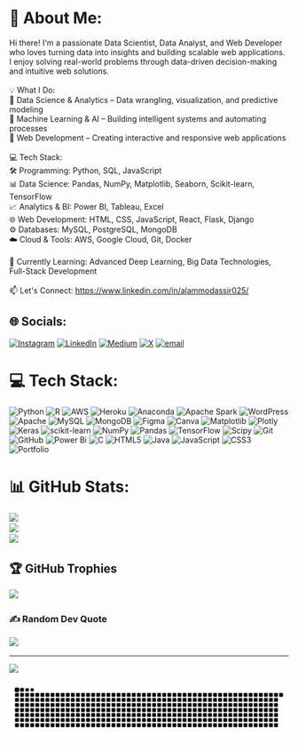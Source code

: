 # 💫 About Me:
Hi there! I'm a passionate Data Scientist, Data Analyst, and Web Developer who loves turning data into insights and building scalable web applications. I enjoy solving real-world problems through data-driven decision-making and intuitive web solutions.<br><br>💡 What I Do:<br>🔹 Data Science & Analytics – Data wrangling, visualization, and predictive modeling<br>🔹 Machine Learning & AI – Building intelligent systems and automating processes<br>🔹 Web Development – Creating interactive and responsive web applications<br><br>💻 Tech Stack:<br>🛠 Programming: Python, SQL, JavaScript<br>📊 Data Science: Pandas, NumPy, Matplotlib, Seaborn, Scikit-learn, TensorFlow<br>📈 Analytics & BI: Power BI, Tableau, Excel<br>🌐 Web Development: HTML, CSS, JavaScript, React, Flask, Django<br>⚙️ Databases: MySQL, PostgreSQL, MongoDB<br>☁️ Cloud & Tools: AWS, Google Cloud, Git, Docker<br><br>🌱 Currently Learning: Advanced Deep Learning, Big Data Technologies, Full-Stack Development<br><br>📫 Let's Connect: https://www.linkedin.com/in/alammodassir025/


## 🌐 Socials:
[![Instagram](https://img.shields.io/badge/Instagram-%23E4405F.svg?logo=Instagram&logoColor=white)](https://instagram.com/alam.enigma) [![LinkedIn](https://img.shields.io/badge/LinkedIn-%230077B5.svg?logo=linkedin&logoColor=white)](https://linkedin.com/in/alammodassir025) [![Medium](https://img.shields.io/badge/Medium-12100E?logo=medium&logoColor=white)](https://medium.com/@@alammodassir007) [![X](https://img.shields.io/badge/X-black.svg?logo=X&logoColor=white)](https://x.com/Alamenigma) [![email](https://img.shields.io/badge/Email-D14836?logo=gmail&logoColor=white)](mailto:alammodassir025@gmail.com) 

# 💻 Tech Stack:
![Python](https://img.shields.io/badge/python-3670A0?style=for-the-badge&logo=python&logoColor=ffdd54) ![R](https://img.shields.io/badge/r-%23276DC3.svg?style=for-the-badge&logo=r&logoColor=white) ![AWS](https://img.shields.io/badge/AWS-%23FF9900.svg?style=for-the-badge&logo=amazon-aws&logoColor=white) ![Heroku](https://img.shields.io/badge/heroku-%23430098.svg?style=for-the-badge&logo=heroku&logoColor=white) ![Anaconda](https://img.shields.io/badge/Anaconda-%2344A833.svg?style=for-the-badge&logo=anaconda&logoColor=white) ![Apache Spark](https://img.shields.io/badge/Apache%20Spark-FDEE21?style=for-the-badge&logo=apachespark&logoColor=black) ![WordPress](https://img.shields.io/badge/WordPress-%23117AC9.svg?style=for-the-badge&logo=WordPress&logoColor=white) ![Apache](https://img.shields.io/badge/apache-%23D42029.svg?style=for-the-badge&logo=apache&logoColor=white) ![MySQL](https://img.shields.io/badge/mysql-4479A1.svg?style=for-the-badge&logo=mysql&logoColor=white) ![MongoDB](https://img.shields.io/badge/MongoDB-%234ea94b.svg?style=for-the-badge&logo=mongodb&logoColor=white) ![Figma](https://img.shields.io/badge/figma-%23F24E1E.svg?style=for-the-badge&logo=figma&logoColor=white) ![Canva](https://img.shields.io/badge/Canva-%2300C4CC.svg?style=for-the-badge&logo=Canva&logoColor=white) ![Matplotlib](https://img.shields.io/badge/Matplotlib-%23ffffff.svg?style=for-the-badge&logo=Matplotlib&logoColor=black) ![Plotly](https://img.shields.io/badge/Plotly-%233F4F75.svg?style=for-the-badge&logo=plotly&logoColor=white) ![Keras](https://img.shields.io/badge/Keras-%23D00000.svg?style=for-the-badge&logo=Keras&logoColor=white) ![scikit-learn](https://img.shields.io/badge/scikit--learn-%23F7931E.svg?style=for-the-badge&logo=scikit-learn&logoColor=white) ![NumPy](https://img.shields.io/badge/numpy-%23013243.svg?style=for-the-badge&logo=numpy&logoColor=white) ![Pandas](https://img.shields.io/badge/pandas-%23150458.svg?style=for-the-badge&logo=pandas&logoColor=white) ![TensorFlow](https://img.shields.io/badge/TensorFlow-%23FF6F00.svg?style=for-the-badge&logo=TensorFlow&logoColor=white) ![Scipy](https://img.shields.io/badge/SciPy-%230C55A5.svg?style=for-the-badge&logo=scipy&logoColor=%white) ![Git](https://img.shields.io/badge/git-%23F05033.svg?style=for-the-badge&logo=git&logoColor=white) ![GitHub](https://img.shields.io/badge/github-%23121011.svg?style=for-the-badge&logo=github&logoColor=white) ![Power Bi](https://img.shields.io/badge/power_bi-F2C811?style=for-the-badge&logo=powerbi&logoColor=black) ![C](https://img.shields.io/badge/c-%2300599C.svg?style=for-the-badge&logo=c&logoColor=white) ![HTML5](https://img.shields.io/badge/html5-%23E34F26.svg?style=for-the-badge&logo=html5&logoColor=white) ![Java](https://img.shields.io/badge/java-%23ED8B00.svg?style=for-the-badge&logo=openjdk&logoColor=white) ![JavaScript](https://img.shields.io/badge/javascript-%23323330.svg?style=for-the-badge&logo=javascript&logoColor=%23F7DF1E) ![CSS3](https://img.shields.io/badge/css3-%231572B6.svg?style=for-the-badge&logo=css3&logoColor=white) ![Portfolio](https://img.shields.io/badge/Portfolio-%23000000.svg?style=for-the-badge&logo=firefox&logoColor=#FF7139)
# 📊 GitHub Stats:
![](https://github-readme-stats.vercel.app/api?username=alam025&theme=radical&hide_border=false&include_all_commits=true&count_private=true)<br/>
![](https://github-readme-streak-stats.herokuapp.com/?user=alam025&theme=radical&hide_border=false)<br/>
![](https://github-readme-stats.vercel.app/api/top-langs/?username=alam025&theme=radical&hide_border=false&include_all_commits=true&count_private=true&layout=compact)

## 🏆 GitHub Trophies
![](https://github-profile-trophy.vercel.app/?username=alam025&theme=radical&no-frame=false&no-bg=false&margin-w=4)

### ✍️ Random Dev Quote
![](https://quotes-github-readme.vercel.app/api?type=horizontal&theme=radical)

---
[![](https://visitcount.itsvg.in/api?id=alam025&icon=4&color=0)](https://visitcount.itsvg.in)

<!-- Proudly created with GPRM ( https://gprm.itsvg.in ) -->
<picture>
  <source media="(prefers-color-scheme: dark)" srcset="https://raw.githubusercontent.com/alam025/alam025/output/github-snake-dark.svg" />
  <source media="(prefers-color-scheme: light)" srcset="https://raw.githubusercontent.com/alam025/alam025/output/github-snake.svg" />
  <img alt="github-snake" src="https://raw.githubusercontent.com/alam025/alam025/output/github-snake.svg" />
</picture>
